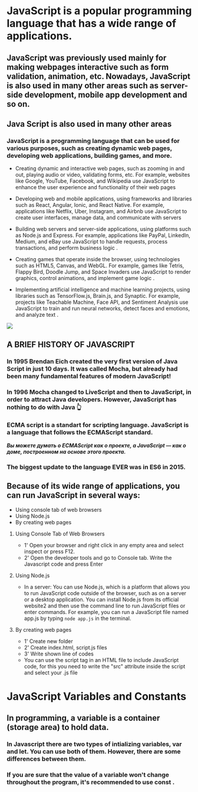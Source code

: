 # JavaScript is a popular programming language that has a wide range of applications.
## JavaScript was previously used mainly for making webpages interactive such as form validation, animation, etc. Nowadays, JavaScript is also used in many other areas such as server-side development, mobile app development and so on.

## Java Script is also used in many other areas
### JavaScript is a programming language that can be used for various purposes, such as creating dynamic web pages, developing web applications, building games, and more. 

* Creating dynamic and interactive web pages, such as zooming in and out, playing audio or video, validating forms, etc. For example, websites like Google, YouTube, Facebook, and Wikipedia use JavaScript to enhance the user experience and functionality of their web pages
  
* Developing web and mobile applications, using frameworks and libraries such as React, Angular, Ionic, and React Native. For example, applications like Netflix, Uber, Instagram, and Airbnb use JavaScript to create user interfaces, manage data, and communicate with servers

* Building web servers and server-side applications, using platforms such as Node.js and Express. For example, applications like PayPal, LinkedIn, Medium, and eBay use JavaScript to handle requests, process transactions, and perform business logic .

* Creating games that operate inside the browser, using technologies such as HTML5, Canvas, and WebGL. For example, games like Tetris, Flappy Bird, Doodle Jump, and Space Invaders use JavaScript to render graphics, control animations, and implement game logic .

* Implementing artificial intelligence and machine learning projects, using libraries such as TensorFlow.js, Brain.js, and Synaptic. For example, projects like Teachable Machine, Face API, and Sentiment Analysis use JavaScript to train and run neural networks, detect faces and emotions, and analyze text .

![](https://www.interviewbit.com/blog/wp-content/uploads/2022/02/JavaScript-Uses-1160x538.png)


## A BRIEF HISTORY OF JAVASCRIPT
### In 1995 Brendan Eich created the very first version of Java Script in just 10 days. It was called Mocha, but already had been many fundamental features of modern JavaScript!

### In 1996 Mocha changed to LiveScript and then to JavaScript, in order to attract Java developers. However, JavaScript has nothing to do with Java 👆

### ECMA script is a standart for scripting language. JavaScript is a language that follows the ECMAScript standard. 
***Вы можете думать о ECMAScript как о проекте, а JavaScript — как о доме, построенном на основе этого проекта.***

### The biggest update to the language EVER was in ES6 in 2015.

## Because of its wide range of applications, you can run JavaScript in several ways:
 * Using console tab of web browsers
 * Using Node.js
 * By creating web pages
  

  1. Using Console Tab of Web Browsers
      * 1' Open your browser and right click in any empty area and select inspect or press F12.
      * 2' Open the developer tools and go to Console tab. Write the Javascript code and press Enter
  
  2. Using Node.js
     * In a server: You can use Node.js, which is a platform that allows you to run JavaScript code outside of the browser, such as on a server or a desktop application. You can install Node.js from its official website2 and then use the command line to run JavaScript files or enter commands. For example, you can run a JavaScript file named app.js by typing `node app.js` in the terminal.

  3. By creating web pages
     * 1' Create new folder
     * 2' Create index.html, script.js files
     * 3' Write shown line of codes
     * You can use the script tag in an HTML file to include JavaScript code, for this you need to write the "src" attribute inside the script and select your .js file
  
  # JavaScript Variables and Constants
  ## In programming, a variable is a container (storage area) to hold data.
  ### In Javascript there are two types of intializing variables, var and let. You can use both of them. However, there are some differences between them.  
  ### If you are sure that the value of a variable won't change throughout the program, it's recommended to use const .